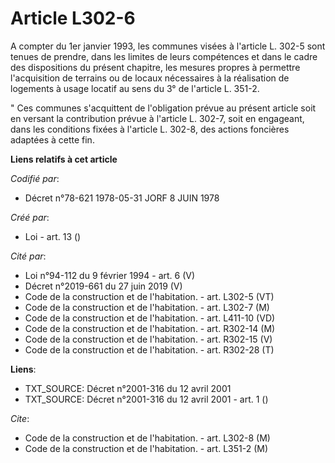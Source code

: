 # Article L302-6

A compter du 1er janvier 1993, les communes visées à l'article L. 302-5 sont tenues de prendre, dans les limites de leurs
compétences et dans le cadre des dispositions du présent chapitre, les mesures propres à permettre l'acquisition de terrains
ou de locaux nécessaires à la réalisation de logements à usage locatif au sens du 3° de l'article L. 351-2.

" Ces communes s'acquittent de l'obligation prévue au présent article soit en versant la contribution prévue à l'article L.
302-7, soit en engageant, dans les conditions fixées à l'article L. 302-8, des actions foncières adaptées à cette fin.

**Liens relatifs à cet article**

_Codifié par_:

  - Décret n°78-621 1978-05-31 JORF 8 JUIN 1978

_Créé par_:

  - Loi - art. 13 ()

_Cité par_:

  - Loi n°94-112 du 9 février 1994 - art. 6 (V)
  - Décret n°2019-661 du 27 juin 2019 (V)
  - Code de la construction et de l'habitation. - art. L302-5 (VT)
  - Code de la construction et de l'habitation. - art. L302-7 (M)
  - Code de la construction et de l'habitation. - art. L411-10 (VD)
  - Code de la construction et de l'habitation. - art. R302-14 (M)
  - Code de la construction et de l'habitation. - art. R302-15 (V)
  - Code de la construction et de l'habitation. - art. R302-28 (T)

**Liens**:

  - TXT_SOURCE: Décret n°2001-316 du 12 avril 2001
  - TXT_SOURCE: Décret n°2001-316 du 12 avril 2001 - art. 1 ()

_Cite_:

  - Code de la construction et de l'habitation. - art. L302-8 (M)
  - Code de la construction et de l'habitation. - art. L351-2 (M)
